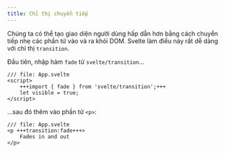 ```yaml
---
title: Chỉ thị chuyển tiếp
---
```


Chúng ta có thể tạo giao diện người dùng hấp dẫn hơn bằng cách chuyển tiếp nhẹ các phần tử vào và ra khỏi DOM. Svelte làm điều này rất dễ dàng với chỉ thị `transition`.

Đầu tiên, nhập hàm `fade` từ `svelte/transition`...


```svelte
/// file: App.svelte
<script>
	+++import { fade } from 'svelte/transition';+++
	let visible = true;
</script>
```

...sau đó thêm vào phần tử `<p>`:

```svelte
/// file: App.svelte
<p +++transition:fade+++>
	Fades in and out
</p>
```
